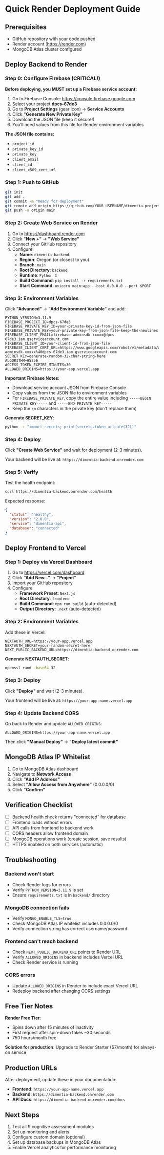 # Quick Render Deployment Guide

## Prerequisites
- GitHub repository with your code pushed
- Render account (https://render.com)
- MongoDB Atlas cluster configured

## Deploy Backend to Render

### Step 0: Configure Firebase (CRITICAL!)

**Before deploying, you MUST set up a Firebase service account:**

1. Go to Firebase Console: https://console.firebase.google.com
2. Select your project **dpcs-67de3**
3. Go to **Project Settings** (gear icon) → **Service Accounts**
4. Click **"Generate New Private Key"**
5. Download the JSON file (keep it secure!)
6. You'll need values from this file for Render environment variables

**The JSON file contains:**
- `project_id`
- `private_key_id`
- `private_key`
- `client_email`
- `client_id`
- `client_x509_cert_url`

### Step 1: Push to GitHub
```bash
git init
git add .
git commit -m "Ready for deployment"
git remote add origin https://github.com/YOUR_USERNAME/dimentia-project.git
git push -u origin main
```

### Step 2: Create Web Service on Render

1. Go to https://dashboard.render.com
2. Click **"New +"** → **"Web Service"**
3. Connect your GitHub repository
4. Configure:
   - **Name**: `dimentia-backend`
   - **Region**: Oregon (or closest to you)
   - **Branch**: `main`
   - **Root Directory**: `backend`
   - **Runtime**: `Python 3`
   - **Build Command**: `pip install -r requirements.txt`
   - **Start Command**: `uvicorn main:app --host 0.0.0.0 --port $PORT`

### Step 3: Environment Variables

Click **"Advanced"** → **"Add Environment Variable"** and add:

```
PYTHON_VERSION=3.11.9
FIREBASE_PROJECT_ID=dpcs-67de3
FIREBASE_PRIVATE_KEY_ID=your-private-key-id-from-json-file
FIREBASE_PRIVATE_KEY=your-private-key-from-json-file-keep-the-newlines
FIREBASE_CLIENT_EMAIL=firebase-adminsdk-xxxxx@dpcs-67de3.iam.gserviceaccount.com
FIREBASE_CLIENT_ID=your-client-id-from-json-file
FIREBASE_CLIENT_CERT_URL=https://www.googleapis.com/robot/v1/metadata/x509/firebase-adminsdk-xxxxx%40dpcs-67de3.iam.gserviceaccount.com
SECRET_KEY=generate-random-32-char-string-here
ALGORITHM=HS256
ACCESS_TOKEN_EXPIRE_MINUTES=30
ALLOWED_ORIGINS=https://your-app.vercel.app
```

**Important Firebase Notes:**
- Download service account JSON from Firebase Console
- Copy values from the JSON file to environment variables
- For `FIREBASE_PRIVATE_KEY`, copy the entire value including `-----BEGIN PRIVATE KEY-----` and `-----END PRIVATE KEY-----`
- Keep the `\n` characters in the private key (don't replace them)

**Generate SECRET_KEY**:
```bash
python -c "import secrets; print(secrets.token_urlsafe(32))"
```

### Step 4: Deploy

Click **"Create Web Service"** and wait for deployment (2-3 minutes).

Your backend will be live at: `https://dimentia-backend.onrender.com`

### Step 5: Verify

Test the health endpoint:
```bash
curl https://dimentia-backend.onrender.com/health
```

Expected response:
```json
{
  "status": "healthy",
  "version": "2.0.0",
  "service": "dimentia-api",
  "database": "connected"
}
```

## Deploy Frontend to Vercel

### Step 1: Deploy via Vercel Dashboard

1. Go to https://vercel.com/dashboard
2. Click **"Add New..."** → **"Project"**
3. Import your GitHub repository
4. Configure:
   - **Framework Preset**: `Next.js`
   - **Root Directory**: `frontend`
   - **Build Command**: `npm run build` (auto-detected)
   - **Output Directory**: `.next` (auto-detected)

### Step 2: Environment Variables

Add these in Vercel:

```
NEXTAUTH_URL=https://your-app.vercel.app
NEXTAUTH_SECRET=your-random-secret-here
NEXT_PUBLIC_BACKEND_URL=https://dimentia-backend.onrender.com
```

**Generate NEXTAUTH_SECRET**:
```bash
openssl rand -base64 32
```

### Step 3: Deploy

Click **"Deploy"** and wait (2-3 minutes).

Your frontend will be live at: `https://your-app-name.vercel.app`

### Step 4: Update Backend CORS

Go back to Render and update `ALLOWED_ORIGINS`:

```
ALLOWED_ORIGINS=https://your-app-name.vercel.app
```

Then click **"Manual Deploy"** → **"Deploy latest commit"**

## MongoDB Atlas IP Whitelist

1. Go to MongoDB Atlas dashboard
2. Navigate to **Network Access**
3. Click **"Add IP Address"**
4. Select **"Allow Access from Anywhere"** (0.0.0.0/0)
5. Click **"Confirm"**

## Verification Checklist

- [ ] Backend health check returns "connected" for database
- [ ] Frontend loads without errors
- [ ] API calls from frontend to backend work
- [ ] CORS headers allow frontend domain
- [ ] MongoDB operations work (create session, save results)
- [ ] HTTPS enabled on both services (automatic)

## Troubleshooting

### Backend won't start
- Check Render logs for errors
- Verify `PYTHON_VERSION=3.11.9` is set
- Ensure `requirements.txt` is in `backend/` directory

### MongoDB connection fails
- Verify `MONGO_ENABLE_TLS=true`
- Check MongoDB Atlas IP whitelist includes 0.0.0.0/0
- Verify connection string has correct username/password

### Frontend can't reach backend
- Check `NEXT_PUBLIC_BACKEND_URL` points to Render URL
- Verify `ALLOWED_ORIGINS` in backend includes Vercel URL
- Check Render service is running

### CORS errors
- Update `ALLOWED_ORIGINS` in Render to include exact Vercel URL
- Redeploy backend after changing CORS settings

## Free Tier Notes

**Render Free Tier**:
- Spins down after 15 minutes of inactivity
- First request after spin-down takes ~30 seconds
- 750 hours/month free

**Solution for production**: Upgrade to Render Starter ($7/month) for always-on service

## Production URLs

After deployment, update these in your documentation:

- **Frontend**: `https://your-app-name.vercel.app`
- **Backend**: `https://dimentia-backend.onrender.com`
- **API Docs**: `https://dimentia-backend.onrender.com/docs`

## Next Steps

1. Test all 9 cognitive assessment modules
2. Set up monitoring and alerts
3. Configure custom domain (optional)
4. Set up database backups in MongoDB Atlas
5. Enable Vercel analytics for performance monitoring
